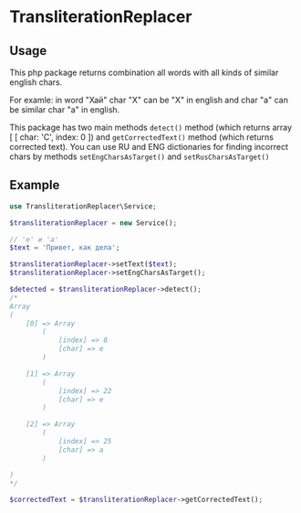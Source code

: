 # TransliterationReplacer
## Usage
This php package returns combination all words with all kinds of similar english chars.

For examle: in word "Хай" char "Х" can be "X" in english and char "а" can be similar char "a" in english.

This package has two main methods `detect()` method (which returns array [ [ char: 'С', index: 0  ]) and `getCorrectedText()` method (which returns corrected text). You can use RU and ENG dictionaries for finding incorrect chars by methods `setEngCharsAsTarget()` and `setRusCharsAsTarget()`

## Example

```php
use TransliterationReplacer\Service;

$transliterationReplacer = new Service();

// 'e' и 'a'
$text = 'Привeт, как дeлa';

$transliterationReplacer->setText($text);
$transliterationReplacer->setEngCharsAsTarget();

$detected = $transliterationReplacer->detect();
/*
Array
(
    [0] => Array
        (
            [index] => 8
            [char] => e
        )

    [1] => Array
        (
            [index] => 22
            [char] => e
        )

    [2] => Array
        (
            [index] => 25
            [char] => a
        )

)
*/

$correctedText = $transliterationReplacer->getCorrectedText();
```